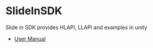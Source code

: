 # SlideInSDK
Slide in SDK provides HLAPI, LLAPI and examples in unity

* [User Manual](https://ximmerse.github.io/SlideInSDK/#/)
